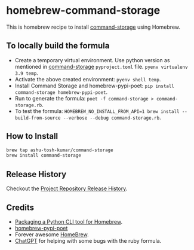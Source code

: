 # homebrew-command-storage

This is homebrew recipe to install
[command-storage](https://github.com/ashu-tosh-kumar/command-storage) using Homebrew.

## To locally build the formula

- Create a temporary virtual environment. Use python version as mentioned in
  [command-storage](https://github.com/ashu-tosh-kumar/command-storage) `pyproject.toml`
  file. `pyenv virtualenv 3.9 temp`.
- Activate the above created environment: `pyenv shell temp`.
- Install Command Storage and homebrew-pypi-poet: `pip install command-storage homebrew-pypi-poet`.
- Run to generate the formula: `poet -f command-storage > command-storage.rb`.
- To test the formula: `HOMEBREW_NO_INSTALL_FROM_API=1 brew install --build-from-source --verbose --debug command-storage.rb`.

## How to Install

```bash
brew tap ashu-tosh-kumar/command-storage
brew install command-storage
```

## Release History

Checkout the [Project Repository Release History](https://github.com/ashu-tosh-kumar/command-storage/tree/main?tab=readme-ov-file#release-history).

## Credits

- [Packaging a Python CLI tool for Homebrew](https://github.com/simonw/til/blob/main/homebrew/packaging-python-cli-for-homebrew.md).
- [homebrew-pypi-poet](https://github.com/tdsmith/homebrew-pypi-poet)
- Forever awesome [HomeBrew](https://brew.sh/).
- [ChatGPT](https://chat.openai.com/) for helping with some bugs with the ruby formula.
